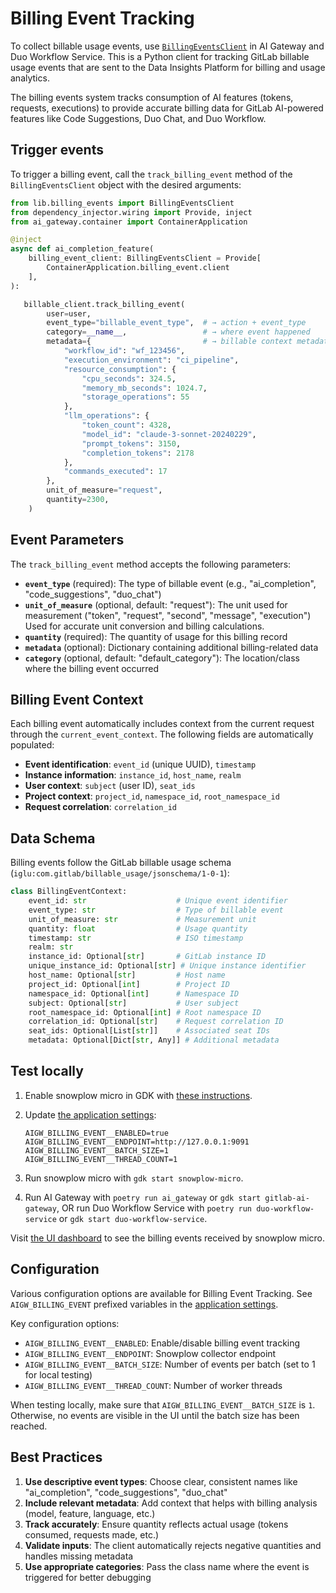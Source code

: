 # Billing Event Tracking

To collect billable usage events, use [`BillingEventsClient`](https://gitlab.com/gitlab-org/modelops/applied-ml/code-suggestions/ai-assist/-/blob/main/lib/billing_events/client.py) in AI Gateway and Duo Workflow Service.
This is a Python client for tracking GitLab billable usage events that are sent to the Data Insights Platform for billing and usage analytics.

The billing events system tracks consumption of AI features (tokens, requests, executions) to provide accurate billing data for GitLab AI-powered features like Code Suggestions, Duo Chat, and Duo Workflow.

## Trigger events

To trigger a billing event, call the `track_billing_event` method of the `BillingEventsClient` object with the desired arguments:

```python
from lib.billing_events import BillingEventsClient
from dependency_injector.wiring import Provide, inject
from ai_gateway.container import ContainerApplication

@inject
async def ai_completion_feature(
    billing_event_client: BillingEventsClient = Provide[
        ContainerApplication.billing_event.client
    ],
):

   billable_client.track_billing_event(
        user=user,
        event_type="billable_event_type",  # → action + event_type
        category=__name__,                 # → where event happened
        metadata={                         # → billable context metadata
            "workflow_id": "wf_123456",
            "execution_environment": "ci_pipeline",
            "resource_consumption": {
                "cpu_seconds": 324.5,
                "memory_mb_seconds": 1024.7,
                "storage_operations": 55
            },
            "llm_operations": {
                "token_count": 4328,
                "model_id": "claude-3-sonnet-20240229",
                "prompt_tokens": 3150,
                "completion_tokens": 2178
            },
            "commands_executed": 17
        },
        unit_of_measure="request",
        quantity=2300,
    )

```

## Event Parameters

The `track_billing_event` method accepts the following parameters:

- **`event_type`** (required): The type of billable event (e.g., "ai_completion", "code_suggestions", "duo_chat")
- **`unit_of_measure`** (optional, default: "request"): The unit used for measurement ("token", "request", "second", "message", "execution") Used for accurate unit conversion and billing calculations.
- **`quantity`** (required): The quantity of usage for this billing record
- **`metadata`** (optional): Dictionary containing additional billing-related data
- **`category`** (optional, default: "default_category"): The location/class where the billing event occurred

## Billing Event Context

Each billing event automatically includes context from the current request through the `current_event_context`. The following fields are automatically populated:

- **Event identification**: `event_id` (unique UUID), `timestamp`
- **Instance information**: `instance_id`, `host_name`, `realm`
- **User context**: `subject` (user ID), `seat_ids`
- **Project context**: `project_id`, `namespace_id`, `root_namespace_id`
- **Request correlation**: `correlation_id`

## Data Schema

Billing events follow the GitLab billable usage schema (`iglu:com.gitlab/billable_usage/jsonschema/1-0-1`):

```python
class BillingEventContext:
    event_id: str                    # Unique event identifier
    event_type: str                  # Type of billable event
    unit_of_measure: str             # Measurement unit
    quantity: float                  # Usage quantity
    timestamp: str                   # ISO timestamp
    realm: str
    instance_id: Optional[str]       # GitLab instance ID
    unique_instance_id: Optional[str] # Unique instance identifier
    host_name: Optional[str]         # Host name
    project_id: Optional[int]        # Project ID
    namespace_id: Optional[int]      # Namespace ID
    subject: Optional[str]           # User subject
    root_namespace_id: Optional[int] # Root namespace ID
    correlation_id: Optional[str]    # Request correlation ID
    seat_ids: Optional[List[str]]    # Associated seat IDs
    metadata: Optional[Dict[str, Any]] # Additional metadata
```

## Test locally

1. Enable snowplow micro in GDK with [these instructions](https://docs.gitlab.com/ee/development/internal_analytics/internal_event_instrumentation/local_setup_and_debugging.html#snowplow-micro).
1. Update [the application settings](application_settings.md#how-to-update-application-settings):

   ```shell
   AIGW_BILLING_EVENT__ENABLED=true
   AIGW_BILLING_EVENT__ENDPOINT=http://127.0.0.1:9091
   AIGW_BILLING_EVENT__BATCH_SIZE=1
   AIGW_BILLING_EVENT__THREAD_COUNT=1
   ```

1. Run snowplow micro with `gdk start snowplow-micro`.
1. Run AI Gateway with `poetry run ai_gateway` or `gdk start gitlab-ai-gateway`, OR
   run Duo Workflow Service with `poetry run duo-workflow-service` or `gdk start duo-workflow-service`.

Visit [the UI dashboard](http://localhost:9091/micro/ui) to see the billing events received by snowplow micro.

## Configuration

Various configuration options are available for Billing Event Tracking.
See `AIGW_BILLING_EVENT` prefixed variables in the [application settings](application_settings.md#how-to-update-application-settings).

Key configuration options:

- `AIGW_BILLING_EVENT__ENABLED`: Enable/disable billing event tracking
- `AIGW_BILLING_EVENT__ENDPOINT`: Snowplow collector endpoint
- `AIGW_BILLING_EVENT__BATCH_SIZE`: Number of events per batch (set to 1 for local testing)
- `AIGW_BILLING_EVENT__THREAD_COUNT`: Number of worker threads

When testing locally, make sure that `AIGW_BILLING_EVENT__BATCH_SIZE` is `1`.
Otherwise, no events are visible in the UI until the batch size has been reached.

## Best Practices

1. **Use descriptive event types**: Choose clear, consistent names like "ai_completion", "code_suggestions", "duo_chat"
1. **Include relevant metadata**: Add context that helps with billing analysis (model, feature, language, etc.)
1. **Track accurately**: Ensure quantity reflects actual usage (tokens consumed, requests made, etc.)
1. **Validate inputs**: The client automatically rejects negative quantities and handles missing metadata
1. **Use appropriate categories**: Pass the class name where the event is triggered for better debugging
